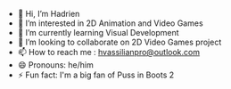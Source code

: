 - 👋 Hi, I’m Hadrien
- 👀 I’m interested in 2D Animation and Video Games
- 🌱 I’m currently learning Visual Development
- 💞️ I’m looking to collaborate on 2D Video Games project 
- 📫 How to reach me : hvassilianpro@outlook.com
- 😄 Pronouns: he/him
- ⚡ Fun fact: I'm a big fan of Puss in Boots 2
